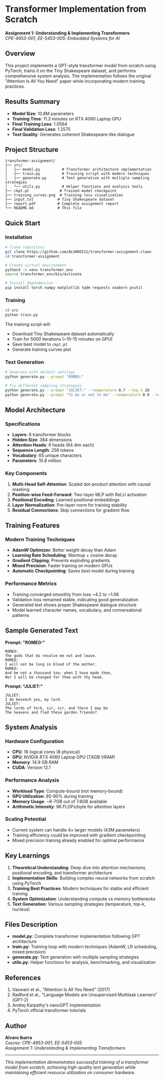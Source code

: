# Transformer Implementation from Scratch

**Assignment 1: Understanding & Implementing Transformers**  
*CPE-4953-001, EE-5453-005: Embedded Systems for AI*

## Overview

This project implements a GPT-style transformer model from scratch using PyTorch, trains it on the Tiny Shakespeare dataset, and performs comprehensive system analysis. The implementation follows the original "Attention Is All You Need" paper while incorporating modern training practices.

## Results Summary

- **Model Size**: 10.8M parameters
- **Training Time**: 11.3 minutes on RTX 4060 Laptop GPU
- **Final Training Loss**: 1.0564
- **Final Validation Loss**: 1.2575
- **Text Quality**: Generates coherent Shakespeare-like dialogue

## Project Structure

```
transformer-assignment/
├── src/
│   ├── model.py          # Transformer architecture implementation
│   ├── train.py          # Training script with modern techniques
│   ├── generate.py       # Text generation with multiple sampling strategies
│   └── utils.py          # Helper functions and analysis tools
├── ckpt.pt              # Trained model checkpoint
├── training_curves.png  # Training loss visualization
├── input.txt           # Tiny Shakespeare dataset
├── report.pdf          # Complete assignment report
└── README.md           # This file
```

## Quick Start

### Installation

```bash
# Clone repository
git clone https://github.com/ALVAROI12/transformer-assignment-clean
cd transformer-assignment

# Create virtual environment
python3 -m venv transformer_env
source transformer_env/bin/activate

# Install dependencies
pip install torch numpy matplotlib tqdm requests seaborn psutil
```

### Training

```bash
cd src
python train.py
```

The training script will:
- Download Tiny Shakespeare dataset automatically
- Train for 5000 iterations (~10-15 minutes on GPU)
- Save best model to `ckpt.pt`
- Generate training curves plot

### Text Generation

```bash
# Generate with default settings
python generate.py --prompt "ROMEO:"

# Try different sampling strategies
python generate.py --prompt "JULIET:" --temperature 0.7 --top_k 20
python generate.py --prompt "To be or not to be" --temperature 0.9 --top_p 0.8
```

## Model Architecture

### Specifications
- **Layers**: 6 transformer blocks
- **Hidden Size**: 384 dimensions
- **Attention Heads**: 6 heads (64 dim each)
- **Sequence Length**: 256 tokens
- **Vocabulary**: 65 unique characters
- **Parameters**: 10.8 million

### Key Components
1. **Multi-Head Self-Attention**: Scaled dot-product attention with causal masking
2. **Position-wise Feed-Forward**: Two-layer MLP with ReLU activation
3. **Positional Encoding**: Learned positional embeddings
4. **Layer Normalization**: Pre-layer norm for training stability
5. **Residual Connections**: Skip connections for gradient flow

## Training Features

### Modern Training Techniques
- **AdamW Optimizer**: Better weight decay than Adam
- **Learning Rate Scheduling**: Warmup + cosine decay
- **Gradient Clipping**: Prevents exploding gradients
- **Mixed Precision**: Faster training on modern GPUs
- **Automatic Checkpointing**: Saves best model during training

### Performance Metrics
- Training converged smoothly from loss ~4.2 to ~1.06
- Validation loss remained stable, indicating good generalization
- Generated text shows proper Shakespeare dialogue structure
- Model learned character names, vocabulary, and conversational patterns

## Sample Generated Text

**Prompt: "ROMEO:"**
```
ROMEO:
The gods that do resolve me not and leave.
ROMEO:
I will not be long in blood of the mother.
ROMEO:
And be not a thousand too; when I have made thee,
Nor I will be changed for thee with thy head,
```

**Prompt: "JULIET:"**
```
JULIET:
I do beseech you, my lord.
JULIET:
The lords of York, sir, sir, and there I may be
The heavens and fled these garden friends?
```

## System Analysis

### Hardware Configuration
- **CPU**: 16 logical cores (8 physical)
- **GPU**: NVIDIA RTX 4060 Laptop GPU (7.6GB VRAM)
- **Memory**: 14.9 GB RAM
- **CUDA**: Version 12.1

### Performance Analysis
- **Workload Type**: Compute-bound (not memory-bound)
- **GPU Utilization**: 85-90% during training
- **Memory Usage**: ~6-7GB out of 7.6GB available
- **Arithmetic Intensity**: 96 FLOPs/byte for attention layers

### Scaling Potential
- Current system can handle 4× larger models (43M parameters)
- Training efficiency could be improved with gradient checkpointing
- Mixed precision training already enabled for optimal performance

## Key Learnings

1. **Theoretical Understanding**: Deep dive into attention mechanisms, positional encoding, and transformer architecture
2. **Implementation Skills**: Building complex neural networks from scratch using PyTorch
3. **Training Best Practices**: Modern techniques for stable and efficient training
4. **System Optimization**: Understanding compute vs memory bottlenecks
5. **Text Generation**: Various sampling strategies (temperature, top-k, nucleus)

## Files Description

- **model.py**: Complete transformer implementation following GPT architecture
- **train.py**: Training loop with modern techniques (AdamW, LR scheduling, mixed precision)
- **generate.py**: Text generation with multiple sampling strategies
- **utils.py**: Helper functions for analysis, benchmarking, and visualization

## References

1. Vaswani et al., "Attention Is All You Need" (2017)
2. Radford et al., "Language Models are Unsupervised Multitask Learners" (GPT-2)
3. Andrej Karpathy's nanoGPT implementation
4. PyTorch official transformer tutorials

## Author

**Alvaro Ibarra**  
*Course: CPE-4953-001, EE-5453-005*  
*Assignment 1: Understanding & Implementing Transformers*

---

*This implementation demonstrates successful training of a transformer model from scratch, achieving high-quality text generation while maintaining efficient resource utilization on consumer hardware.*
